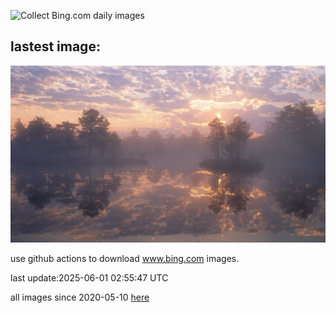 ![Collect Bing.com daily images](https://github.com/counter2015/bing-daily-images/workflows/Collect%20Bing.com%20daily%20images/badge.svg)
## lastest image:
![](images/img.jpg)

use github actions to download www.bing.com images.

last update:2025-06-01 02:55:47 UTC

all images since 2020-05-10 [here](https://github.com/counter2015/bing-daily-images/tree/master/images) 
